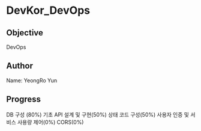 # DevKor_DevOps

## Objective
DevOps

## Author
Name: YeongRo Yun

## Progress
DB 구성 (80%)
기초 API 설계 및 구현(50%)
상태 코드 구성(50%)
사용자 인증 및 서비스 사용량 제어(0%)
CORS(0%)
